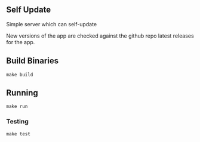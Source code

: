 ## Self Update
Simple server which can self-update

New versions of the app are checked against the github repo latest releases for the app. 

## Build Binaries
`make build`

## Running
`make run`

### Testing

`make test`

